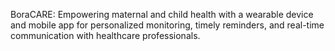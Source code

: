 BoraCARE: Empowering maternal and child health with a wearable device and mobile app for personalized monitoring, timely reminders, and real-time communication with healthcare professionals.
